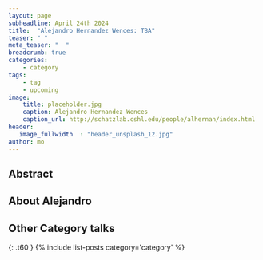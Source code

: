 ```yaml
---
layout: page
subheadline: April 24th 2024
title:  "Alejandro Hernandez Wences: TBA"
teaser: " "
meta_teaser: "  "
breadcrumb: true 
categories:
    - category 
tags:
    - tag 
    - upcoming
image:
    title: placeholder.jpg 
    caption: Alejandro Hernandez Wences
    caption_url: http://schatzlab.cshl.edu/people/alhernan/index.html
header:
   image_fullwidth  : "header_unsplash_12.jpg"
author: mo
---
```


## Abstract


## About Alejandro


## Other Category talks
{: .t60 }
{% include list-posts category='category' %}
